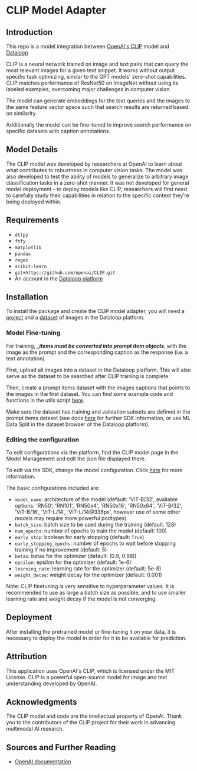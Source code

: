 # CLIP Model Adapter

## Introduction

This repo is a model integration between [OpenAI's CLIP](https://github.com/openai/CLIP)
model and [Dataloop](https://dataloop.ai/)

CLIP is a neural network trained on image and text pairs that can query the most relevant images for a given text
snippet. It works without output specific task optimizing, similar to the GPT models' zero-shot capabilities. CLIP
matches performance of ResNet50 on ImageNet without using its labeled examples, overcoming major challenges in computer
vision.

The model can generate embeddings for the text queries and the images to the same feature vector space such that
search results are returned based on similarity.

Additionally the model can be fine-tuned to improve search performance on specific datasets with caption annotations.

## Model Details

The CLIP model was developed by researchers at OpenAI to learn about what contributes to robustness in computer vision
tasks. The model was also developed to test the ability of models to generalize to arbitrary image classification tasks
in a zero-shot manner. It was not developed for general model deployment - to deploy models like CLIP, researchers will
first need to carefully study their capabilities in relation to the specific context they’re being deployed within.

## Requirements

* `dtlpy`
* `ftfy`
* `matplotlib`
* `pandas`
* `regex`
* `scikit-learn`
* `git+https://github.com/openai/CLIP.git`
* An account in the [Dataloop platform](https://console.dataloop.ai/)

## Installation

To install the package and create the CLIP model adapter, you will need
a [project](https://developers.dataloop.ai/tutorials/getting_started/sdk_overview/chapter/#to-create-a-new-project) and
a [dataset](https://developers.dataloop.ai/tutorials/data_management/manage_datasets/chapter/#create-dataset) of images
in the Dataloop platform.

### Model Fine-tuning

For training, _**_items must be converted into prompt item objects**_, with the image as the prompt
and the corresponding caption as the response (i.e. a text annotation).

First, upload all images into a dataset in the Dataloop platform. This will also serve as the dataset to be searched 
after CLIP training is complete.

Then, create a prompt items dataset with the images captions that points to the images in the first dataset. You can 
find some example code and functions in the utils script [here](./utils/prepare_dataset.py).

Make sure the dataset has training and validation subsets are defined in the prompt items dataset (see docs 
[here](https://developers.dataloop.ai/tutorials/model_management/marketplace/chapter/#define-dataset-subsets) for 
further SDK information, or use ML Data Split in the dataset browser of the Dataloop platform).


### Editing the configuration

To edit configurations via the platform, find the CLIP model page in the Model Management and edit the json
file displayed there.

To edit via the SDK, change the model configuration.
Click [here](https://developers.dataloop.ai/tutorials/model_management/ai_library/chapter/#model-configuration) for more
information.

The basic configurations included are:
* ```model_name```: architecture of the model (default: 'ViT-B/32', available options: 'RN50', 'RN101', 'RN50x4', 'RN50x16', 'RN50x64', 'ViT-B/32', 'ViT-B/16', 'ViT-L/14', 'ViT-L/14@336px', however use of some other models may require more powerful podtypes)
* ```batch_size```: batch size to be used during the training (default: 128)
* ```num_epochs```: number of epochs to train the model (default: 100)
* ```early_stop```: boolean for early stopping (default: ```True```)
* ```early_stopping_epochs```: number of epochs to wait before stopping training if no improvement (default: 5)
* ```betas```: betas for the optimizer (default: (0.9, 0.98))
* ```epsilon```: epsilon for the optimizer (default: 1e-6)
* ```learning_rate```: learning rate for the optimizer (default: 5e-8)
* ```weight_decay```: weight decay for the optimizer (default: 0.001)

Note: CLIP finetuning is very sensitive to hyperparameter values. It is recommended to use as large a batch size as 
possible, and to use smaller learning rate and weight decay if the model is not converging.

## Deployment

After installing the pretrained model or fine-tuning it on your data, it is necessary to deploy the model in order for
it to be available for prediction.

## Attribution

This application uses OpenAI's CLIP, which is licensed under the MIT License. CLIP is a powerful open-source model for image and text understanding developed by OpenAI.

## Acknowledgments

The CLIP model and code are the intellectual property of OpenAI.
Thank you to the contributors of the CLIP project for their work in advancing multimodal AI research.

## Sources and Further Reading

* [OpenAI documentation](https://openai.com/index/clip/)
